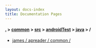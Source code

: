 ```yaml
---
layout: docs-index
title: Documentation Pages
---
```

#### [.](./../../../../index) > [common](./../../../index) > [src](./../../index) > [androidTest](./../index) > [java](./index) > **/**

- [james / apreader / common / ](james/apreader/common/)
